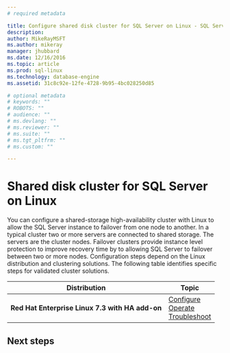 ```yaml
---
# required metadata

title: Configure shared disk cluster for SQL Server on Linux - SQL Server | Microsoft Docs
description: 
author: MikeRayMSFT 
ms.author: mikeray 
manager: jhubbard
ms.date: 12/16/2016
ms.topic: article
ms.prod: sql-linux
ms.technology: database-engine
ms.assetid: 31c8c92e-12fe-4728-9b95-4bc028250d85 

# optional metadata
# keywords: ""
# ROBOTS: ""
# audience: ""
# ms.devlang: ""
# ms.reviewer: ""
# ms.suite: ""
# ms.tgt_pltfrm: ""
# ms.custom: ""

---
```


# Shared disk cluster for SQL Server on Linux

You can configure a shared-storage high-availability cluster with Linux to allow the SQL Server instance to failover from one node to another. In a typical cluster two or more servers are connected to shared storage. The servers are the cluster nodes. Failover clusters provide instance level protection to improve recovery time by to allowing SQL Server to failover between two or more nodes. Configuration steps depend on the Linux distribution and clustering solutions. The following table identifies specific steps for validated cluster solutions.  

|Distribution |Topic 
|----- |-----
|**Red Hat Enterprise Linux 7.3 with HA add-on** |[Configure](sql-server-linux-shared-disk-cluster-red-hat-7-configure.md)<br/>[Operate](sql-server-linux-shared-disk-cluster-red-hat-7-operate.md)<br/>[Troubleshoot](sql-server-linux-shared-disk-cluster-red-hat-7-troubleshoot.md)
## Next steps

